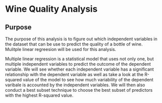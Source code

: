# Wine Quality Analysis

## Purpose
The purpose of this analysis is to figure out which independent variables in the dataset that can be use to predict the quality of a bottle of wine. Mulitple linear regreesion will be used for this analysis.

Multiple linear regression is a statistical model that uses not only one, but multiple independent variables to predict the outcome of the dependent variable. We will see whether each independent variable has a significant relationship with the dependent variable as well as take a look at the R-squared value of the model to see how much variability of the dependent varibale is accounted by the independent variables. We will then also conduct a best subset technique to choose the best subset of predictors with the highest R-squared value.


